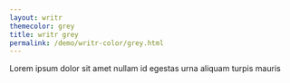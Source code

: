 ```yaml
---
layout: writr
themecolor: grey
title: writr grey
permalink: /demo/writr-color/grey.html
---
```


Lorem ipsum dolor sit amet nullam id egestas urna aliquam turpis mauris 
